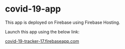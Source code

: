 # covid-19-app
This app is deployed on Firebase using Firebase Hosting.

Launch this app using the below link:

[covid-19-tracker-17.firebaseapp.com](covid-19-tracker-17.firebaseapp.com)